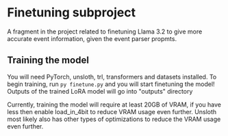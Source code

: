 # Finetuning subproject

A fragment in the project related to finetuning Llama 3.2 to give more accurate event information, given the event parser propmts.

## Training the model
You will need PyTorch, unsloth, trl, transformers and datasets installed. 
To begin training, run `py finetune.py` and you will start finetuning the model! Outputs of the trained LoRA model will go into "outputs" directory

Currently, training the model will require at least 20GB of VRAM, if you have less then enable load_in_4bit to reduce VRAM usage even further. 
Unsloth most likely also has other types of optimizations to reduce the VRAM usage even further.